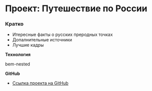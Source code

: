 # Проект: Путешествие по России

### Кратко 
* Итересные факты о русских преродных точках 
* Допалнительные источники
* Лучшие кадры

**Технология**

bem-nested

**GitHub**

* [Ссылка проекта на GitHub](https://github.com/Sashafomak1na/russian-travel.git)

